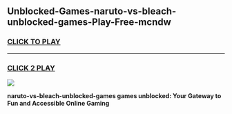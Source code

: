 
## Unblocked-Games-naruto-vs-bleach-unblocked-games-Play-Free-mcndw
<h3>
<a href="https://premium76.site?title=naruto-vs-bleach-unblocked-games&ref=19M">CLICK TO PLAY</a></h3>
<hr>

<h3>
<a href="https://premium76.site?title=naruto-vs-bleach-unblocked-games&ref=19M">CLICK 2 PLAY</a>
  
</h3>

<a href="https://premium76.site?title=naruto-vs-bleach-unblocked-games&ref=19M"><img src="https://clearcache.store/games.png"></a>


**naruto-vs-bleach-unblocked-games games unblocked: Your Gateway to Fun and Accessible Online Gaming**

